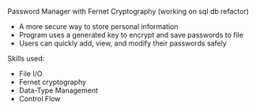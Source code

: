Password Manager with Fernet Cryptography
(working on sql db refactor)
- A more secure way to store personal information
- Program uses a generated key to encrypt and save passwords to file
- Users can quickly add, view, and modify their passwords safely

Skills used:
- File I/O
- Fernet cryptography
- Data-Type Management
- Control Flow
